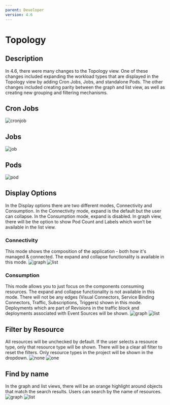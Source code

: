 ```yaml
---
parent: Developer
version: 4.6
---
```


# Topology

## Description

In 4.6, there were many changes to the Topology view. One of these changes included expanding the workload types that are displayed in the Topology view by adding Cron Jobs, Jobs, and standalone Pods. The other changes included creating parity between the graph and list view, as well as creating new grouping and filtering mechanisms.

## Cron Jobs
![cronjob](img/cronjob.png)

## Jobs
![job](img/job.png)

## Pods
![pod](img/pod.png)

## Display Options
In the Display options there are two different modes, Connectivity and Consumption. In the Connectivity mode, expand is the default but the user can collapse. In the Consumption mode, expand is disabled. In graph view, there will be the option to show Pod Count and Labels which won’t be available in the list view.

### Connectivity
This mode shows the composition of the application - both how it's managed & connected. The expand and collapse functionality is available in this mode.
![graph](img/connectgraph.png)
![list](img/connectlist.png)

### Consumption
This mode allows you to just focus on the components consuming resources. The expand and collapse functionality is not available in this mode. There will not be any edges (Visual Connectors, Service Binding Connectors, Traffic, Subscriptions, Triggers) shown in this mode. Deployments which are part of Revisions in the traffic block and deployments associated with Event Sources will be shown.
![graph](img/consumpgraph.png)
![list](img/consumplist.png)

## Filter by Resource
All resources will be unchecked by default. If the user selects a resource type, only that resource type will be shown. There will be a clear all filter to reset the filters. Only resource types in the project will be shown in the dropdown.
![none](img/filternone.png)
![one](img/filterone.png)


## Find by name
In the graph and list views, there will be an orange highlight around objects that match the search results. Users can search by the name of resources.
![graph](img/searchgraph.png)
![list](img/searchlist.png)



